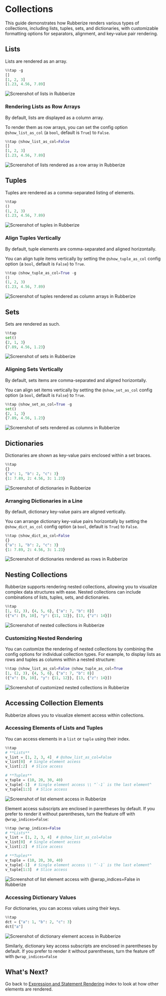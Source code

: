 # Collections

This guide demonstrates how Rubberize renders various types of collections, including lists, tuples, sets, and dictionaries, with customizable formatting options for separators, alignment, and key-value pair rendering.

## Lists

Lists are rendered as an array.

```python
%%tap -g
[]
[1, 2, 3]
[1.23, 4.56, 7.89]
```

<picture>
    <source media="(prefers-color-scheme: dark)" srcset="../assets/rendering/collections/lists_dark.png">
    <source media="(prefers-color-scheme: light)" srcset="../assets/rendering/collections/lists.png">
    <img alt="Screenshot of lists in Rubberize" src="../assets/rendering/collections/lists.png">
</picture>

### Rendering Lists as Row Arrays

By default, lists are displayed as a column array.

To render them as row arrays, you can set the config option `@show_list_as_col` (a `bool`, default is `True`) to `False`.

```python
%%tap @show_list_as_col=False
[]
[1, 2, 3]
[1.23, 4.56, 7.89]
```

<picture>
    <source media="(prefers-color-scheme: dark)" srcset="../assets/rendering/collections/lists_row_dark.png">
    <source media="(prefers-color-scheme: light)" srcset="../assets/rendering/collections/lists_row.png">
    <img alt="Screenshot of lists rendered as a row array in Rubberize" src="../assets/rendering/collections/lists_row.png">
</picture>



## Tuples

Tuples are rendered as a comma-separated listing of elements.

```python
%%tap
()
(1, 2, 3)
(1.23, 4.56, 7.89)
```

<picture>
    <source media="(prefers-color-scheme: dark)" srcset="../assets/rendering/collections/tuples_dark.png">
    <source media="(prefers-color-scheme: light)" srcset="../assets/rendering/collections/tuples.png">
    <img alt="Screenshot of tuples in Rubberize" src="../assets/rendering/collections/tuples.png">
</picture>

### Align Tuples Vertically

By default, tuple elements are comma-separated and aligned horizontally.

You can align tuple items vertically by setting the `@show_tuple_as_col` config option (a `bool`, default is `False`) to `True`.

```python
%%tap @show_tuple_as_col=True -g
()
(1, 2, 3)
(1.23, 4.56, 7.89)
```

<picture>
    <source media="(prefers-color-scheme: dark)" srcset="../assets/rendering/collections/tuples_col_dark.png">
    <source media="(prefers-color-scheme: light)" srcset="../assets/rendering/collections/tuples_col.png">
    <img alt="Screenshot of tuples rendered as column arrays in Rubberize" src="../assets/rendering/collections/tuples_col.png">
</picture>

## Sets

Sets are rendered as such.

```python
%%tap
set()
{2, 1, 3}
{7.89, 4.56, 1.23}
```

<picture>
    <source media="(prefers-color-scheme: dark)" srcset="../assets/rendering/collections/sets_dark.png">
    <source media="(prefers-color-scheme: light)" srcset="../assets/rendering/collections/sets.png">
    <img alt="Screenshot of sets in Rubberize" src="../assets/rendering/collections/sets.png">
</picture>

### Aligning Sets Vertically

By default, sets items are comma-separated and aligned horizontally.

You can align set items vertically by setting the `@show_set_as_col` config option (a `bool`, default is `False`) to `True`.

```python
%%tap @show_set_as_col=True -g
set()
{2, 1, 3}
{7.89, 4.56, 1.23}
```

<picture>
    <source media="(prefers-color-scheme: dark)" srcset="../assets/rendering/collections/sets_col_dark.png">
    <source media="(prefers-color-scheme: light)" srcset="../assets/rendering/collections/sets_col.png">
    <img alt="Screenshot of sets rendered as columns in Rubberize" src="../assets/rendering/collections/sets_col.png">
</picture>

## Dictionaries

Dictionaries are shown as key-value pairs enclosed within a set braces.

```python
%%tap
{}
{"a": 1, "b": 2, "c": 3}
{1: 7.89, 2: 4.56, 3: 1.23}
```

<picture>
    <source media="(prefers-color-scheme: dark)" srcset="../assets/rendering/collections/dicts_dark.png">
    <source media="(prefers-color-scheme: light)" srcset="../assets/rendering/collections/dicts.png">
    <img alt="Screenshot of dictionaries in Rubberize" src="../assets/rendering/collections/dicts.png">
</picture>

### Arranging Dictionaries in a Line

By default, dictionary key-value pairs are aligned vertically.

You can arrange dictionary key-value pairs horizontally by setting the `@show_dict_as_col` config option (a `bool`, default is `True`) to `False`.

```python
%%tap @show_dict_as_col=False
{}
{"a": 1, "b": 2, "c": 3}
{1: 7.89, 2: 4.56, 3: 1.23}
```

<picture>
    <source media="(prefers-color-scheme: dark)" srcset="../assets/rendering/collections/dicts_row_dark.png">
    <source media="(prefers-color-scheme: light)" srcset="../assets/rendering/collections/dicts_row.png">
    <img alt="Screenshot of dictionaries rendered as rows in Rubberize" src="../assets/rendering/collections/dicts_row.png">
</picture>

## Nesting Collections

Rubberize supports rendering nested collections, allowing you to visualize complex data structures with ease. Nested collections can include combinations of lists, tuples, sets, and dictionaries.

```python
%%tap
[1, (2, 3), {4, 5, 6}, {"a": 7, "b": 8}]
({"x": [9, 10], "y": {11, 12}}, [13, {"z": 14}])
```

<picture>
    <source media="(prefers-color-scheme: dark)" srcset="../assets/rendering/collections/nested_dark.png">
    <source media="(prefers-color-scheme: light)" srcset="../assets/rendering/collections/nested.png">
    <img alt="Screenshot of nested collections in Rubberize" src="../assets/rendering/collections/nested.png">
</picture>

### Customizing Nested Rendering

You can customize the rendering of nested collections by combining the config options for individual collection types. For example, to display lists as rows and tuples as columns within a nested structure:

```python
%%tap @show_list_as_col=False @show_tuple_as_col=True
[1, (2, 3), {4, 5, 6}, {"a": 7, "b": 8}]
({"x": [9, 10], "y": {11, 12}}, [13, {"z": 14}])
```

<picture>
    <source media="(prefers-color-scheme: dark)" srcset="../assets/rendering/collections/nested_custom_dark.png">
    <source media="(prefers-color-scheme: light)" srcset="../assets/rendering/collections/nested_custom.png">
    <img alt="Screenshot of customized nested collections in Rubberize" src="../assets/rendering/collections/nested_custom.png">
</picture>

## Accessing Collection Elements

Rubberize allows you to visualize element access within collections.

### Accessing Elements of Lists and Tuples

You can access elements in a `list` or `tuple` using their index.

```python
%%tap
# **Lists**
v_list = [1, 2, 3, 4]  # @show_list_as_col=False
v_list[0]  # Single element access
v_list[:2]  # Slice access

# **Tuples**
v_tuple = (10, 20, 30, 40)
v_tuple[-1]  # Single element access \\ ^`-1` is the last element^
v_tuple[1:3]  # Slice access
```

<picture>
    <source media="(prefers-color-scheme: dark)" srcset="../assets/rendering/collections/list_tuple_access_dark.png">
    <source media="(prefers-color-scheme: light)" srcset="../assets/rendering/collections/list_tuple_access.png">
    <img alt="Screenshot of list element access in Rubberize" src="../assets/rendering/collections/list_tuple_access.png">
</picture>

Element access subscripts are enclosed in parentheses by default. If you prefer to render it without parentheses, turn the feature off with `@wrap_indices=False`:

```python
%%tap @wrap_indices=False
# **Lists**
v_list = [1, 2, 3, 4]  # @show_list_as_col=False
v_list[0]  # Single element access
v_list[:2]  # Slice access

# **Tuples**
v_tuple = (10, 20, 30, 40)
v_tuple[-1]  # Single element access \\ ^`-1` is the last element^
v_tuple[1:3]  # Slice access
```

<picture>
    <source media="(prefers-color-scheme: dark)" srcset="../assets/rendering/collections/list_tuple_access_unwrapped_dark.png">
    <source media="(prefers-color-scheme: light)" srcset="../assets/rendering/collections/list_tuple_access_unwrapped.png">
    <img alt="Screenshot of list element access with @wrap_indices=False in Rubberize" src="../assets/rendering/collections/list_tuple_access_unwrapped.png">
</picture>

### Accessing Dictionary Values

For dictionaries, you can access values using their keys.

```python
%%tap
dct = {"a": 1, "b": 2, "c": 3}
dct["a"]
```

<picture>
    <source media="(prefers-color-scheme: dark)" srcset="../assets/rendering/collections/dict_access_dark.png">
    <source media="(prefers-color-scheme: light)" srcset="../assets/rendering/collections/dict_access.png">
    <img alt="Screenshot of dictionary element access in Rubberize" src="../assets/rendering/collections/dict_access.png">
</picture>

Similarly, dictionary key access subscripts are enclosed in parentheses by default. If you prefer to render it without parentheses, turn the feature off with `@wrap_indices=False`

## What's Next?

Go back to [Expression and Statement Rendering](index.md) index to look at how other elements are rendered.